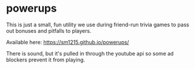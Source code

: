 # powerups

This is just a small, fun utility we use during friend-run trivia games to pass out bonuses and pitfalls to players.

Available here:
https://sm1215.github.io/powerups/

There is sound, but it's pulled in through the youtube api so some ad blockers prevent it from playing.
